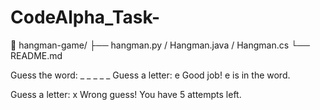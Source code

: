 # CodeAlpha_Task-
📁 hangman-game/
├── hangman.py / Hangman.java / Hangman.cs
└── README.md

Guess the word: _ _ _ _ _
Guess a letter: e
Good job! e is in the word.

Guess a letter: x
Wrong guess! You have 5 attempts left.
